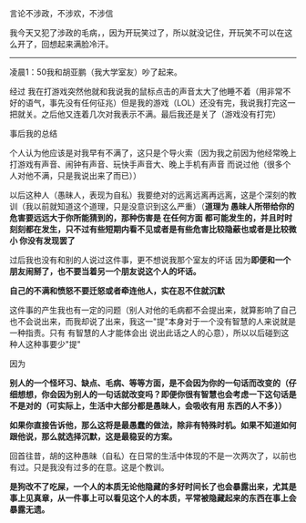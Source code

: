 言论不涉政，不涉欢，不涉信

我今天又犯了涉政的毛病，，因为开玩笑过了，所以就没记住，开玩笑不可以在这么开了，回想起来满脸冷汗。
___
凌晨1：50我和胡亚鹏（我大学室友）吵了起来。

经过 我在打游戏突然他就和我说我的鼠标点击的声音太大了他睡不着（用非常不好的语气，事先没有任何征兆）但是我的游戏（LOL）还没有完，我说我打完这一把就关。之后他又连着几次对我表示不满。最后我还是关了（游戏没有打完）

  

事后我的总结

个人认为他应该是对我早有不满了，这只是个导火索（因为我之前因为他经常晚上打游戏有声音、闹钟有声音、玩快手声音大、晚上手机有声音 而说过他（很多个人对他不满，只是我说出来了而已））

以后这种人（愚昧人，表现为自私）我要绝对的远离远离再远离，这是个深刻的教训（我以前就知道这个道理，只是没意识到这么严重）（**道理为 愚昧人所带给你的危害要远远大于你所能猜到的，那种伤害是 在任何方面 都可能发生的，并且时时刻刻都在发生，只不过有些短期内看不见或者是有些危害比较隐蔽也或者是比较微小 你没有发现罢了**

  

过后我也没有和别的人说过这件事，更不想说我那个室友的坏话 因为**即便和一个朋友闹掰了，也不要当着另一个朋友说这个人的坏话。**

  

**自己的不满和愤怒不要迁怒或者牵连他人，实在忍不住就沉默**

  

这件事的产生我也有一定的问题（别人对他的毛病都不会提出来，就算影响了自己也不会说出来，而我却说了出来，我这一"提"本身对于一个没有智慧的人来说就是一种指责。只有 有智慧的人才能体会出 说出此话之人的心意），所以以后碰到这种人这种事要少"提"

因为

**别人的一个怪坏习、缺点、毛病、等等方面，是不会因为你的一句话而改变的（仔细想想，你会因为别人的一句话就改变吗？即便你很有智慧也会考虑一下这句话是不是对的（可实际上，生活中大部分都是愚昧人，会吸收有用 东西的人不多））**

**如果你直接告诉他，那么这将是最愚蠢的做法，除非有特殊时机。如果不知道如何跟他说，那么就选择沉默，这是最稳妥的方案。**

  

回首往昔，胡的这种愚昧（自私）在日常的生活中体现的不是一次两次了，以前也有过。只是我没有过多的在意。这是个教训。

**是狗改不了吃屎，一个人的本质无论他隐藏的多好时间长了也会暴露出来，尤其是事上见真章，从一件事上可以看见这个人的本质，平常被隐藏起来的东西在事上会暴露无遗。**